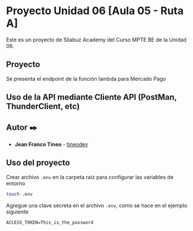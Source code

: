 # Proyecto Unidad 06 [Aula 05 - Ruta A]
Este es un proyecto de Silabuz Academy del Curso MPTE BE de la Unidad 06.


## Proyecto
Se presenta el endpoint de la función lambda para Mercado Pago

## Uso de la API mediante Cliente API (PostMan, ThunderClient, etc)


## Autor ✒️
- **Jean Franco Tineo** - [tineodev](https://github.com/tineodev)


## Uso del proyecto
Crear archivo <code>.env</code> en la carpeta raíz para configurar las variables de entorno
```bash
touch .env
```

Agregue una clave secreta en el archivo <code>.env</code>, como se hace en el ejemplo siguiente
```
ACCESS_TOKEN=This_is_the_password
```
